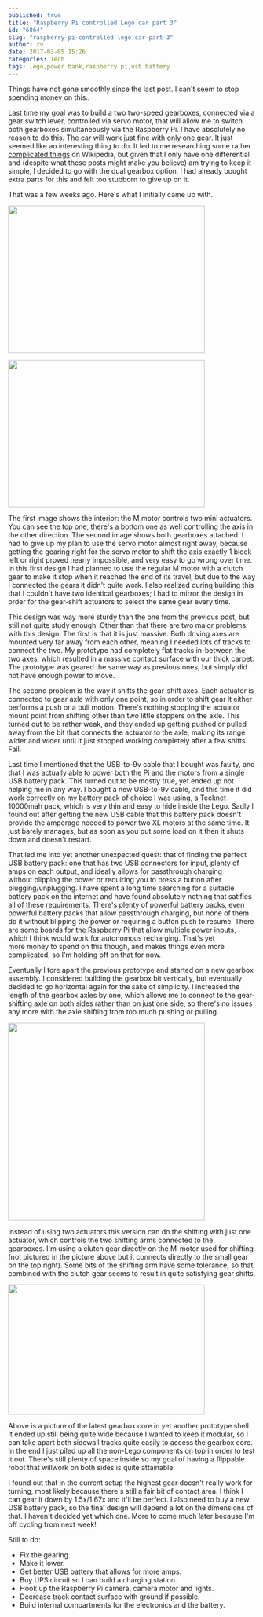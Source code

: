 ```yaml
---
published: true
title: "Raspberry Pi controlled Lego car part 3"
id: "6864"
slug: "raspberry-pi-controlled-lego-car-part-3"
author: rv
date: 2017-03-05 15:26
categories: Tech
tags: lego,power bank,raspberry pi,usb battery
---
```

Things have not gone smoothly since the last post. I can't seem to stop spending money on this..

Last time my goal was to build a two two-speed&nbsp;gearboxes, connected via a gear switch lever, controlled via servo motor, that will allow me to switch both gearboxes simultaneously via the Raspberry Pi. I have absolutely no reason to do this. The car will work just fine with only one gear. It just seemed like an&nbsp;interesting thing to do. It led to me researching some rather <a href="https://en.wikipedia.org/wiki/Cross-drive_steering_transmission" target="_blank" rel="noopener">complicated things</a> on Wikipedia, but given&nbsp;that I&nbsp;only have one differential and (despite&nbsp;what these posts might make you believe) am trying to keep it simple, I decided to go with the dual gearbox option. I had already bought extra parts for this and felt too stubborn to give up on it.

That was a few weeks ago. Here's what I initially came up with.

<a href="https://s3.amazonaws.com/cfwblog/uploads/2017/03/2017-02-11-19.50.00.jpg"><img class="aligncenter size-medium wp-image-6865" src="https://s3.amazonaws.com/cfwblog/uploads/2017/03/2017-02-11-19.50.00-400x300.jpg" alt="" width="400" height="300"></a>

<a href="https://s3.amazonaws.com/cfwblog/uploads/2017/03/2017-02-11-22.02.03-1.jpg"><img class="aligncenter size-medium wp-image-6866" src="https://s3.amazonaws.com/cfwblog/uploads/2017/03/2017-02-11-22.02.03-1-400x300.jpg" alt="" width="400" height="300"></a>

The first image shows the interior: the M motor controls two mini&nbsp;actuators. You can see the top one, there's a bottom one as well controlling the axis in the other direction. The second image shows both gearboxes attached. I had to give up my plan to use the servo motor almost right away,&nbsp;because getting the gearing right for the servo motor to shift the axis exactly 1 block left or right proved nearly impossible, and very easy to go wrong&nbsp;over time. In this&nbsp;first design I&nbsp;had planned to use the regular M motor with a clutch gear to make it stop when it reached the end of its travel, but&nbsp;due to the way I connected the gears it didn't quite work. I also realized during building this that I couldn't have two identical gearboxes; I had to mirror the design in order for the gear-shift actuators to select the same gear every time.

This design was way more sturdy&nbsp;than the one from the previous post, but still not quite study enough. Other than that there are two major problems with this design. The first is that it is just massive. Both driving axes are mounted very far away from each other, meaning&nbsp;I needed lots of tracks to connect the two. My prototype&nbsp;had completely flat tracks in-between the two axes, which resulted in a massive contact surface with our thick carpet. The prototype was geared the same way as previous ones, but simply did not have enough power to move.

The second problem is the way it shifts the gear-shift axes. Each actuator is connected to gear axle with only one point, so in order to shift gear it either performs a push or a pull motion. There's nothing stopping the actuator mount point from shifting other than two little stoppers on the axle. This turned out to be rather weak, and they ended up getting pushed or pulled away from the bit that connects the actuator to the axle, making&nbsp;its range wider and wider until it just stopped working completely after a few shifts. Fail.

Last time I mentioned that the USB-to-9v cable that I bought was faulty, and that I was actually able to power both the Pi and the motors from&nbsp;a single USB battery pack. This turned out to be mostly&nbsp;true,&nbsp;yet ended up not helping me in any way. I bought a new USB-to-9v cable, and this time it did work correctly on my battery pack of choice I was using, a Tecknet 10000mah pack, which is very thin and easy to hide inside the Lego. Sadly I found out after getting the new USB cable that this battery pack doesn't provide the amperage needed to power two&nbsp;XL motors at the same time. It just barely manages, but as soon as you put some load on it then it shuts down and doesn't restart.

That led me into yet another unexpected quest: that of finding the perfect USB battery pack: one that has two USB connectors for input, plenty of amps on each output, and ideally allows for passthrough charging without&nbsp;blipping the power or requiring you to press a button after plugging/unplugging.&nbsp;I have spent a long time searching for a suitable battery pack on the internet and have found absolutely nothing that satifies all of these requirements. There's plenty of powerful battery packs, even powerful battery packs that allow passthrough charging, but none of them do it without blipping the power or requiring a button push to resume. There are some boards for the Raspberry Pi that allow multiple power inputs, which&nbsp;I think would work&nbsp;for autonomous recharging. That's yet more&nbsp;money to spend on this though, and makes things even more complicated, so I'm holding off on that for now.

Eventually I tore apart the previous prototype and started&nbsp;on a new gearbox assembly. I considered building&nbsp;the gearbox bit vertically, but eventually decided to go horizontal again for the sake of simplicity. I&nbsp;increased the length of the gearbox axles by one, which allows me to&nbsp;connect to the gear-shifting axle on both sides rather than on just one side, so there's no issues any more with the axle shifting from too much pushing or pulling.

<a href="https://s3.amazonaws.com/cfwblog/uploads/2017/03/2017-02-23-21.32.21-2.jpg"><img class="aligncenter size-medium wp-image-6867" src="https://s3.amazonaws.com/cfwblog/uploads/2017/03/2017-02-23-21.32.21-2-400x403.jpg" alt="" width="400" height="403"></a>

Instead of using two&nbsp;actuators this version can do the shifting with just one actuator, which controls the two shifting arms connected to the gearboxes.&nbsp;I'm using a clutch gear directly on the M-motor used for shifting (not pictured in the picture above but it connects directly to the small gear on the top right).&nbsp;Some bits of the shifting arm&nbsp;have some tolerance, so that combined with the clutch gear seems to result in quite satisfying gear shifts.

<a href="https://s3.amazonaws.com/cfwblog/uploads/2017/03/2017-03-05-12.00.24.jpg"><img class="aligncenter size-medium wp-image-6868" src="https://s3.amazonaws.com/cfwblog/uploads/2017/03/2017-03-05-12.00.24-400x265.jpg" alt="" width="400" height="265"></a>

Above is a picture of the latest gearbox core in yet another prototype shell. It ended up still being quite wide because I wanted to keep it modular, so I can take apart both sidewall tracks quite easily&nbsp;to access the gearbox core. In the end I just piled up all the non-Lego components on top in order to test it out. There's still plenty of space inside so my goal of&nbsp;having a flippable robot that willwork on both sides is quite attainable.

I found out&nbsp;that in the current setup the highest gear doesn't really work for turning, most likely because there's still a fair bit of contact area. I think I can gear it down by 1.5x/1.67x and it'll be perfect. I also&nbsp;need to buy a new USB battery pack, so the final design will depend a lot on the dimensions of that. I haven't decided yet which one. More to come&nbsp;much later because I'm off cycling from next week!

Still to do:
<ul>
 	<li>Fix the gearing.</li>
 	<li>Make it&nbsp;lower.</li>
 	<li>Get better USB battery that allows for more amps.</li>
 	<li>Buy UPS circuit so I can build a charging station.</li>
 	<li>Hook up the Raspberry Pi camera, camera motor and lights.</li>
 	<li>Decrease track&nbsp;contact surface with ground if possible.</li>
 	<li>Build internal compartments for&nbsp;the electronics and the battery.</li>
</ul>